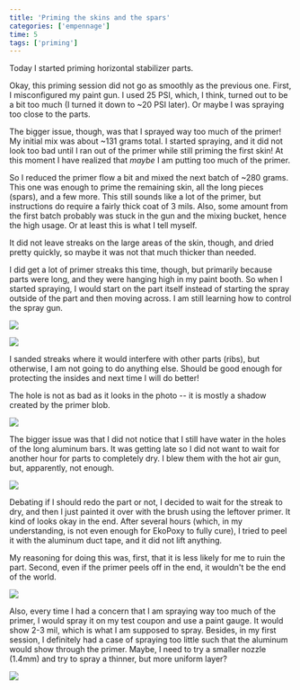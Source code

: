 ```yaml
---
title: 'Priming the skins and the spars'
categories: ['empennage']
time: 5
tags: ['priming']
---
```


Today I started priming horizontal stabilizer parts.

<!-- more -->

Okay, this priming session did not go as smoothly as the previous one. First, I misconfigured my paint gun. I used 25 PSI, which, I think, turned out to be a bit too much (I turned it down to ~20 PSI later). Or maybe I was spraying too close to the parts.

The bigger issue, though, was that I sprayed way too much of the primer! My initial mix was about ~131 grams total. I started spraying, and it did not look too bad until I ran out of the primer while still priming the first skin! At this moment I have realized that _maybe_ I am putting too much of the primer.

So I reduced the primer flow a bit and mixed the next batch of ~280 grams. This one was enough to prime the remaining skin, all the long pieces (spars), and a few more. This still sounds like a lot of the primer, but instructions do require a fairly thick coat of 3 mils. Also, some amount from the first batch probably was stuck in the gun and the mixing bucket, hence the high usage. Or at least this is what I tell myself.

It did not leave streaks on the large areas of the skin, though, and dried pretty quickly, so maybe it was not that much thicker than needed.

I did get a lot of primer streaks this time, though, but primarily because parts were long, and they were hanging high in my paint booth. So when I started spraying, I would start on the part itself instead of starting the spray outside of the part and then moving across. I am still learning how to control the spray gun.

![](0-streak-on-the-top.jpeg)

![](1-more-streaks.jpeg)

I sanded streaks where it would interfere with other parts (ribs), but otherwise, I am not going to do anything else. Should be good enough for protecting the insides and next time I will do better!

The hole is not as bad as it looks in the photo -- it is mostly a shadow created by the primer blob.

![](2-sanded-primer.jpeg)

The bigger issue was that I did not notice that I still have water in the holes of the long aluminum bars. It was getting late so I did not want to wait for another hour for parts to completely dry. I blew them with the hot air gun, but, apparently, not enough.

![](3-water-streaks.jpeg)

Debating if I should redo the part or not, I decided to wait for the streak to dry, and then I just painted it over with the brush using the leftover primer. It kind of looks okay in the end. After several hours (which, in my understanding, is not even enough for EkoPoxy to fully cure), I tried to peel it with the aluminum duct tape, and it did not lift anything.

My reasoning for doing this was, first, that it is less likely for me to ruin the part. Second, even if the primer peels off in the end, it wouldn't be the end of the world.

![](5-painted-over.jpeg)

Also, every time I had a concern that I am spraying way too much of the primer, I would spray it on my test coupon and use a paint gauge. It would show 2-3 mil, which is what I am supposed to spray. Besides, in my first session, I definitely had a case of spraying too little such that the aluminum would show through the primer. Maybe, I need to try a smaller nozzle (1.4mm) and try to spray a thinner, but more uniform layer?

![](6-paint-gauge.jpeg)
